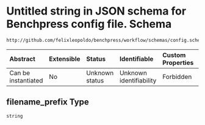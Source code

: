 # Untitled string in JSON schema for Benchpress config file. Schema

```txt
http://github.com/felixleopoldo/benchpress/workflow/schemas/config.schema.json#/definitions/benchmarks/properties/filename_prefix
```



| Abstract            | Extensible | Status         | Identifiable            | Custom Properties | Additional Properties | Access Restrictions | Defined In                                                       |
| :------------------ | :--------- | :------------- | :---------------------- | :---------------- | :-------------------- | :------------------ | :--------------------------------------------------------------- |
| Can be instantiated | No         | Unknown status | Unknown identifiability | Forbidden         | Allowed               | none                | [config.schema.json*](config.schema.json "open original schema") |

## filename_prefix Type

`string`
